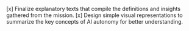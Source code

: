 [x] Finalize explanatory texts that compile the definitions and insights gathered from the mission.
[x] Design simple visual representations to summarize the key concepts of AI autonomy for better understanding.